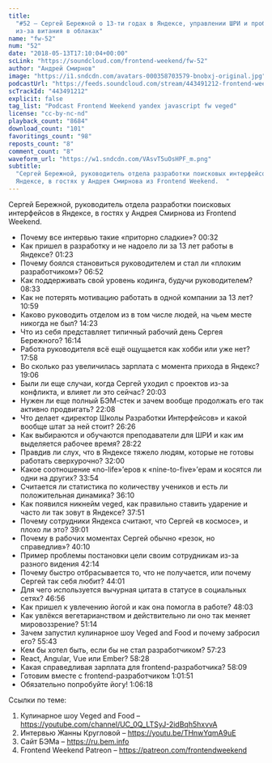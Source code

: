 ```yaml
---
title:
  "#52 – Сергей Бережной о 13-ти годах в Яндексе, управлении ШРИ и проблемах
  из-за витания в облаках"
name: "fw-52"
num: "52"
date: "2018-05-13T17:10:04+00:00"
scLink: "https://soundcloud.com/frontend-weekend/fw-52"
author: "Андрей Смирнов"
image: "https://i1.sndcdn.com/avatars-000358703579-bnobxj-original.jpg"
podcastUrl: "https://feeds.soundcloud.com/stream/443491212-frontend-weekend-fw-52.m4a"
scTrackId: "443491212"
explicit: false
tag_list: "Podcast Frontend Weekend yandex javascript fw veged"
license: "cc-by-nc-nd"
playback_count: "8684"
download_count: "101"
favoritings_count: "98"
reposts_count: "8"
comment_count: "8"
waveform_url: "https://w1.sndcdn.com/VAsvT5uOsHPF_m.png"
subtitle:
  "Сергей Бережной, руководитель отдела разработки поисковых интерфейсов в
  Яндексе, в гостях у Андрея Смирнова из Frontend Weekend.  "
---
```


Сергей Бережной, руководитель отдела разработки поисковых интерфейсов в Яндексе,
в гостях у Андрея Смирнова из Frontend Weekend.

- Почему все интервью такие «приторно сладкие»?
  <timecode sec="32">00:32</timecode>
- Как пришел в разработку и не надоело ли за 13 лет работы в Яндексе?
  <timecode sec="83">01:23</timecode>
- Почему боялся становиться руководителем и стал ли «плохим разработчиком»?
  <timecode sec="412">06:52</timecode>
- Как поддерживать свой уровень кодинга, будучи руководителем?
  <timecode sec="513">08:33</timecode>
- Как не потерять мотивацию работать в одной компании за 13 лет?
  <timecode sec="659">10:59</timecode>
- Каково руководить отделом из в том числе людей, на чьем месте никогда не был?
  <timecode sec="863">14:23</timecode>
- Что из себя представляет типичный рабочий день Сергея Бережного?
  <timecode sec="974">16:14</timecode>
- Работа руководителя всё ещё ощущается как хобби или уже нет?
  <timecode sec="1078">17:58</timecode>
- Во сколько раз увеличилась зарплата с момента прихода в Яндекс?
  <timecode sec="1146">19:06</timecode>
- Были ли еще случаи, когда Сергей уходил с проектов из-за конфликта, и влияет
  ли это сейчас? <timecode sec="1203">20:03</timecode>
- Нужен ли еще полный БЭМ-стек и зачем вообще продолжать его так активно
  продвигать? <timecode sec="1328">22:08</timecode>
- Что делает «директор Школы Разработки Интерфейсов» и какой вообще штат за ней
  стоит? <timecode sec="1586">26:26</timecode>
- Как выбираются и обучаются преподаватели для ШРИ и как им выделяется рабочее
  время? <timecode sec="1702">28:22</timecode>
- Правдив ли слух, что в Яндексе тяжело людям, которые не готовы работать
  сверхурочно? <timecode sec="1920">32:00</timecode>
- Какое соотношение «no-life»’еров к «nine-to-five»’ерам и косятся ли одни на
  других? <timecode sec="2034">33:54</timecode>
- Считается ли статистика по количеству учеников и есть ли положительная
  динамика? <timecode sec="2170">36:10</timecode>
- Как появился никнейм veged, как правильно ставить ударение и часто ли так
  зовут в Яндексе? <timecode sec="2271">37:51</timecode>
- Почему сотрудники Яндекса считают, что Сергей «в космосе», и плохо ли это?
  <timecode sec="2341">39:01</timecode>
- Почему в рабочих моментах Сергей обычно «резок, но справедлив»?
  <timecode sec="2410">40:10</timecode>
- Пример проблемы постановки цели своим сотрудникам из-за разного видения
  <timecode sec="2534">42:14</timecode>
- Почему быстро отбрасывается то, что не получается, или почему Сергей так себя
  любит? <timecode sec="2641">44:01</timecode>
- Для чего используется вычурная цитата в статусе в социальных сетях?
  <timecode sec="2816">46:56</timecode>
- Как пришел к увлечению йогой и как она помогла в работе?
  <timecode sec="2883">48:03</timecode>
- Как увлёкся вегетарианством и действительно ли оно так меняет мировоззрение?
  <timecode sec="3074">51:14</timecode>
- Зачем запустил кулинарное шоу Veged and Food и почему забросил его?
  <timecode sec="3343">55:43</timecode>
- Кем бы хотел быть, если бы не стал разработчиком?
  <timecode sec="3443">57:23</timecode>
- React, Angular, Vue или Ember? <timecode sec="3508">58:28</timecode>
- Какая справедливая зарплата для frontend-разработчика?
  <timecode sec="3489">58:09</timecode>
- Готовим вместе с frontend-разработчиком
  <timecode sec="3711">1:01:51</timecode>
- Обязательно попробуйте йогу! <timecode sec="3978">1:06:18</timecode>

Ссылки по теме:

1. Кулинарное шоу Veged and Food –
   <https://youtube.com/channel/UC_0Q_LTSyJ-2idBqh5hxvvA>
2. Интервью Жанны Кругловой – <https://youtu.be/THnwYqmA9uE>
3. Сайт БЭМа – <https://ru.bem.info>
4. Frontend Weekend Patreon – <https://patreon.com/frontendweekend>
